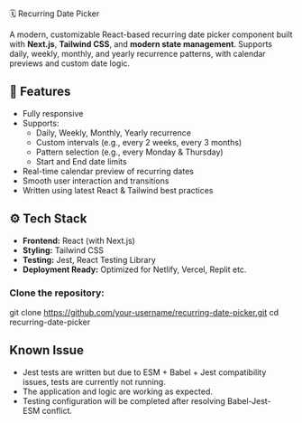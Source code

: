 🗓️ Recurring Date Picker

A modern, customizable React-based recurring date picker component built with **Next.js**, **Tailwind CSS**, and **modern state management**. Supports daily, weekly, monthly, and yearly recurrence patterns, with calendar previews and custom date logic.

## 🌟 Features

- Fully responsive
- Supports:
  - Daily, Weekly, Monthly, Yearly recurrence
  - Custom intervals (e.g., every 2 weeks, every 3 months)
  - Pattern selection (e.g., every Monday & Thursday)
  - Start and End date limits
- Real-time calendar preview of recurring dates
- Smooth user interaction and transitions
- Written using latest React & Tailwind best practices

## ⚙️ Tech Stack

- **Frontend:** React (with Next.js)
- **Styling:** Tailwind CSS
- **Testing:** Jest, React Testing Library
- **Deployment Ready:** Optimized for Netlify, Vercel, Replit etc.

### Clone the repository:
git clone https://github.com/your-username/recurring-date-picker.git
cd recurring-date-picker

## Known Issue

- Jest tests are written but due to ESM + Babel + Jest compatibility issues, tests are currently not running. 
- The application and logic are working as expected.
- Testing configuration will be completed after resolving Babel-Jest-ESM conflict.
